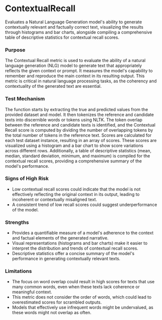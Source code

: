 # ContextualRecall

Evaluates a Natural Language Generation model's ability to generate contextually relevant and factually correct
text, visualizing the results through histograms and bar charts, alongside compiling a comprehensive table of
descriptive statistics for contextual recall scores.

### Purpose

The Contextual Recall metric is used to evaluate the ability of a natural language generation (NLG) model to
generate text that appropriately reflects the given context or prompt. It measures the model's capability to
remember and reproduce the main context in its resulting output. This metric is critical in natural language
processing tasks, as the coherency and contextuality of the generated text are essential.

### Test Mechanism

The function starts by extracting the true and predicted values from the provided dataset and model. It then
tokenizes the reference and candidate texts into discernible words or tokens using NLTK. The token overlap between
the reference and candidate texts is identified, and the Contextual Recall score is computed by dividing the number
of overlapping tokens by the total number of tokens in the reference text. Scores are calculated for each test
dataset instance, resulting in an array of scores. These scores are visualized using a histogram and a bar chart to
show score variations across different rows. Additionally, a table of descriptive statistics (mean, median,
standard deviation, minimum, and maximum) is compiled for the contextual recall scores, providing a comprehensive
summary of the model's performance.

### Signs of High Risk

- Low contextual recall scores could indicate that the model is not effectively reflecting the original context in
its output, leading to incoherent or contextually misaligned text.
- A consistent trend of low recall scores could suggest underperformance of the model.

### Strengths

- Provides a quantifiable measure of a model's adherence to the context and factual elements of the generated
narrative.
- Visual representations (histograms and bar charts) make it easier to interpret the distribution and trends of
contextual recall scores.
- Descriptive statistics offer a concise summary of the model's performance in generating contextually relevant
texts.

### Limitations

- The focus on word overlap could result in high scores for texts that use many common words, even when these texts
lack coherence or meaningful context.
- This metric does not consider the order of words, which could lead to overestimated scores for scrambled outputs.
- Models that effectively use infrequent words might be undervalued, as these words might not overlap as often.